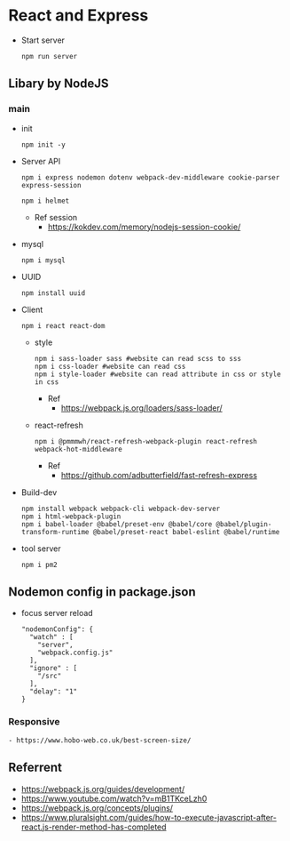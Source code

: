 # React and Express
- Start server
  ```
  npm run server
  ```
## Libary by NodeJS
### main
 - init 
   ```
   npm init -y
   ```

 - Server API 
   ```     
   npm i express nodemon dotenv webpack-dev-middleware cookie-parser express-session 

   npm i helmet
   ```

   - Ref session
     - https://kokdev.com/memory/nodejs-session-cookie/

 - mysql
   
   ```
   npm i mysql
   ```

 - UUID
    ```
    npm install uuid
    ```

 - Client

   ```
   npm i react react-dom
   ```

   - style
     ```
     npm i sass-loader sass #website can read scss to sss 
     npm i css-loader #website can read css
     npm i style-loader #website can read attribute in css or style in css
     ```
     - Ref
       - https://webpack.js.org/loaders/sass-loader/

   - react-refresh
     ```
     npm i @pmmmwh/react-refresh-webpack-plugin react-refresh webpack-hot-middleware
     ```
     - Ref
       - https://github.com/adbutterfield/fast-refresh-express

 - Build-dev
   ```
   npm install webpack webpack-cli webpack-dev-server
   npm i html-webpack-plugin
   npm i babel-loader @babel/preset-env @babel/core @babel/plugin-transform-runtime @babel/preset-react babel-eslint @babel/runtime
   ```

 - tool server
   ```
   npm i pm2
   ```

## Nodemon config in package.json
  - focus server reload
    ```
    "nodemonConfig": {
      "watch" : [
        "server",
        "webpack.config.js"
      ],
      "ignore" : [
        "/src"
      ],
      "delay": "1"
    }
    ```

### Responsive
    - https://www.hobo-web.co.uk/best-screen-size/

## Referrent 
- https://webpack.js.org/guides/development/
- https://www.youtube.com/watch?v=mB1TKceLzh0
- https://webpack.js.org/concepts/plugins/
- https://www.pluralsight.com/guides/how-to-execute-javascript-after-react.js-render-method-has-completed